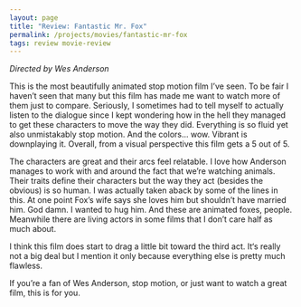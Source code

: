 ```yaml
---
layout: page
title: "Review: Fantastic Mr. Fox"
permalink: /projects/movies/fantastic-mr-fox
tags: review movie-review
---
```

*Directed by Wes Anderson*

This is the most beautifully animated stop motion film I’ve seen. To be fair I haven’t seen that many but this film has made me want to watch more of them just to compare. Seriously, I sometimes had to tell myself to actually listen to the dialogue since I kept wondering how in the hell they managed to get these characters to move the way they did. Everything is so fluid yet also unmistakably stop motion. And the colors... wow. Vibrant is downplaying it. Overall, from a visual perspective this film gets a 5 out of 5.

The characters are great and their arcs feel relatable. I love how Anderson manages to work with and around the fact that we’re watching animals. Their traits define their characters but the way they act (besides the obvious) is so human. I was actually taken aback by some of the lines in this. At one point Fox’s wife says she loves him but shouldn’t have married him. God damn. I wanted to hug him. And these are animated foxes, people. Meanwhile there are living actors in some films that I don’t care half as much about.

I think this film does start to drag a little bit toward the third act. It‘s really not a big deal but I mention it only because everything else is pretty much flawless.

If you’re a fan of Wes Anderson, stop motion, or just want to watch a great film, this is for you.
